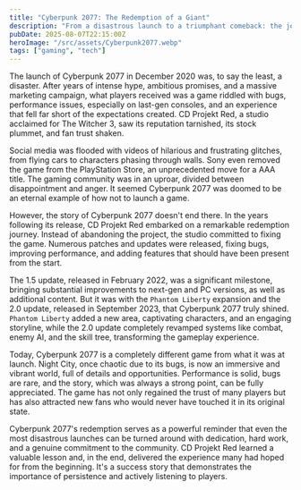 ```yaml
---
title: "Cyberpunk 2077: The Redemption of a Giant"
description: "From a disastrous launch to a triumphant comeback: the journey of Cyberpunk 2077 and its current success."
pubDate: 2025-08-07T22:15:00Z
heroImage: "/src/assets/Cyberpunk2077.webp"
tags: ["gaming", "tech"]
---
```


The launch of Cyberpunk 2077 in December 2020 was, to say the least, a disaster. After years of intense hype, ambitious promises, and a massive marketing campaign, what players received was a game riddled with bugs, performance issues, especially on last-gen consoles, and an experience that fell far short of the expectations created. CD Projekt Red, a studio acclaimed for The Witcher 3, saw its reputation tarnished, its stock plummet, and fan trust shaken.

Social media was flooded with videos of hilarious and frustrating glitches, from flying cars to characters phasing through walls. Sony even removed the game from the PlayStation Store, an unprecedented move for a AAA title. The gaming community was in an uproar, divided between disappointment and anger. It seemed Cyberpunk 2077 was doomed to be an eternal example of how not to launch a game.

However, the story of Cyberpunk 2077 doesn't end there. In the years following its release, CD Projekt Red embarked on a remarkable redemption journey. Instead of abandoning the project, the studio committed to fixing the game. Numerous patches and updates were released, fixing bugs, improving performance, and adding features that should have been present from the start.

The 1.5 update, released in February 2022, was a significant milestone, bringing substantial improvements to next-gen and PC versions, as well as additional content. But it was with the `Phantom Liberty` expansion and the 2.0 update, released in September 2023, that Cyberpunk 2077 truly shined. `Phantom Liberty` added a new area, captivating characters, and an engaging storyline, while the 2.0 update completely revamped systems like combat, enemy AI, and the skill tree, transforming the gameplay experience.

Today, Cyberpunk 2077 is a completely different game from what it was at launch. Night City, once chaotic due to its bugs, is now an immersive and vibrant world, full of details and opportunities. Performance is solid, bugs are rare, and the story, which was always a strong point, can be fully appreciated. The game has not only regained the trust of many players but has also attracted new fans who would never have touched it in its original state.

Cyberpunk 2077's redemption serves as a powerful reminder that even the most disastrous launches can be turned around with dedication, hard work, and a genuine commitment to the community. CD Projekt Red learned a valuable lesson and, in the end, delivered the experience many had hoped for from the beginning. It's a success story that demonstrates the importance of persistence and actively listening to players.
